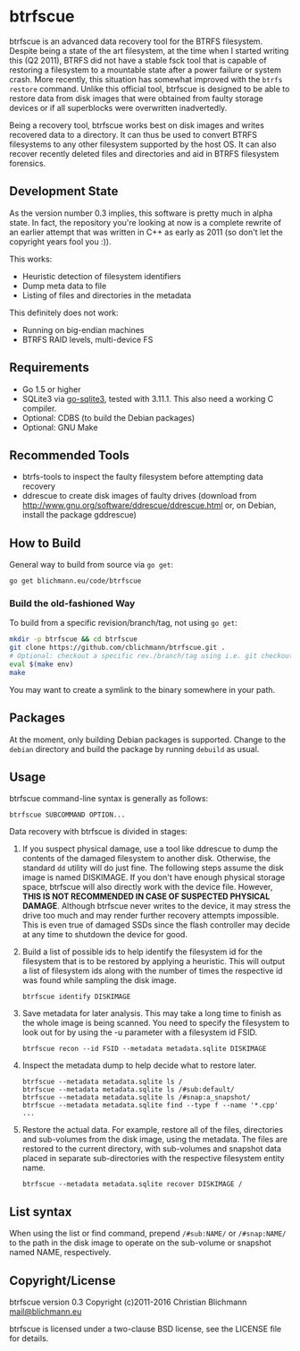 btrfscue
========

btrfscue is an advanced data recovery tool for the BTRFS filesystem. Despite
being a state of the art filesystem, at the time when I started writing this (Q2
2011), BTRFS did not have a stable fsck tool that is capable of restoring a
filesystem to a mountable state after a power failure or system crash. More
recently, this situation has somewhat improved with the `btrfs restore`
command. Unlike this official tool, btrfscue is designed to be able to restore
data from disk images that were obtained from faulty storage devices or if all
superblocks were overwritten inadvertedly.

Being a recovery tool, btrfscue works best on disk images and writes recovered
data to a directory. It can thus be used to convert BTRFS filesystems to any
other filesystem supported by the host OS. It can also recover recently
deleted files and directories and aid in BTRFS filesystem forensics.


Development State
-----------------

As the version number 0.3 implies, this software is pretty much in alpha state.
In fact, the repository you're looking at now is a complete rewrite of an
earlier attempt that was written in C++ as early as 2011 (so don't let the
copyright years fool you :)).

This works:
  - Heuristic detection of filesystem identifiers
  - Dump meta data to file
  - Listing of files and directories in the metadata

This definitely does not work:
  - Running on big-endian machines
  - BTRFS RAID levels, multi-device FS


Requirements
------------

  - Go 1.5 or higher
  - SQLite3 via [go-sqlite3](https://github.com/mattn/go-sqlite3), tested with
    3.11.1. This also need a working C compiler.
  - Optional: CDBS (to build the Debian packages)
  - Optional: GNU Make


Recommended Tools
-----------------

  - btrfs-tools to inspect the faulty filesystem before attempting data recovery
  - ddrescue to create disk images of faulty drives (download from
    http://www.gnu.org/software/ddrescue/ddrescue.html or, on Debian, install
    the package gddrescue)


How to Build
------------

General way to build from source via `go get`:
```
go get blichmann.eu/code/btrfscue
```

### Build the old-fashioned Way

To build from a specific revision/branch/tag, not using `go get`:
```bash
mkdir -p btrfscue && cd btrfscue
git clone https://github.com/cblichmann/btrfscue.git .
# Optional: checkout a specific rev./branch/tag using i.e. git checkout
eval $(make env)
make
```

You may want to create a symlink to the binary somewhere in your path.


Packages
--------

At the moment, only building Debian packages is supported. Change to the
`debian` directory and build the package by running `debuild` as usual.


Usage
-----

btrfscue command-line syntax is generally as follows:
```
btrfscue SUBCOMMAND OPTION...
```

Data recovery with btrfscue is divided in stages:

  1. If you suspect physical damage, use a tool like ddrescue to dump the
     contents of the damaged filesystem to another disk. Otherwise, the
     standard `dd` utility will do just fine. The following steps assume the
     disk image is named DISKIMAGE.
     If you don't have enough physical storage space, btrfscue will also
     directly work with the device file. However, **THIS IS NOT RECOMMENDED
     IN CASE OF SUSPECTED PHYSICAL DAMAGE**. Although btrfscue never writes
     to the device, it may stress the drive too much and may render further
     recovery attempts impossible. This is even true of damaged SSDs since
     the flash controller may decide at any time to shutdown the device for
     good.

  2. Build a list of possible ids to help identify the filesystem id for the
     filesystem that is to be restored by applying a heuristic. This will
     output a list of filesystem ids along with the number of times the
     respective id was found while sampling the disk image.
     ```
     btrfscue identify DISKIMAGE
     ```
  3. Save metadata for later analysis. This may take a long time to finish
     as the whole image is being scanned. You need to specify the filesystem
     to look out for by using the -u parameter with a filesystem id FSID.
     ```
     btrfscue recon --id FSID --metadata metadata.sqlite DISKIMAGE
     ```
  4. Inspect the metadata dump to help decide what to restore later.
     ```
     btrfscue --metadata metadata.sqlite ls /
     btrfscue --metadata metadata.sqlite ls /#sub:default/
     btrfscue --metadata metadata.sqlite ls /#snap:a_snapshot/
     btrfscue --metadata metadata.sqlite find --type f --name '*.cpp'
     ...
     ```
  5. Restore the actual data. For example, restore all of the files,
     directories and sub-volumes from the disk image, using the metadata.
     The files are restored to the current directory, with sub-volumes and
     snapshot data placed in separate sub-directories with the respective
     filesystem entity name.
     ```
     btrfscue --metadata metadata.sqlite recover DISKIMAGE /
     ```


List syntax
-----------

When using the list or find command, prepend `/#sub:NAME/` or `/#snap:NAME/`
to the path in the disk image to operate on the sub-volume or snapshot named
NAME, respectively.


Copyright/License
-----------------

btrfscue version 0.3
Copyright (c)2011-2016 Christian Blichmann <mail@blichmann.eu>

btrfscue is licensed under a two-clause BSD license, see the LICENSE file
for details.
